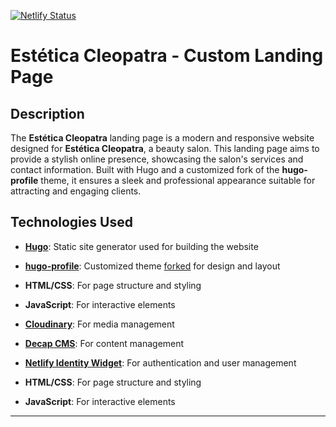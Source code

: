 [![Netlify Status](https://api.netlify.com/api/v1/badges/3e05e9af-d953-48b0-99aa-199efcfc3640/deploy-status)](https://app.netlify.com/sites/cleopatraestetica/deploys)

# Estética Cleopatra - Custom Landing Page

## Description

The **Estética Cleopatra** landing page is a modern and responsive website designed for **Estética Cleopatra**, a beauty salon. 
This landing page aims to provide a stylish online presence, showcasing the salon's services and contact information. Built with Hugo and a customized fork of the **hugo-profile** theme, it ensures a sleek and professional appearance suitable for attracting and engaging clients.

## Technologies Used

- [**Hugo**](https://gohugo.io/): Static site generator used for building the website
- [**hugo-profile**](https://github.com/gurusabarish/hugo-profile): Customized theme [forked](https://github.com/rvqzs/hugo-business/tree/cleopatraestetica) for design and layout
- **HTML/CSS**: For page structure and styling
- **JavaScript**: For interactive elements 
- [**Cloudinary**](https://cloudinary.com/developers): For media management

- [**Decap CMS**](https://decapcms.org/): For content management
- [**Netlify Identity Widget**](https://github.com/netlify/netlify-identity-widget): For authentication and user management
- **HTML/CSS**: For page structure and styling
- **JavaScript**: For interactive elements 
  
---
